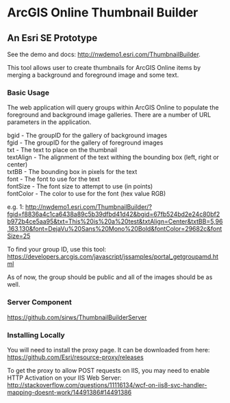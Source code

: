 # ArcGIS Online Thumbnail Builder
## An Esri SE Prototype

See the demo and docs: http://nwdemo1.esri.com/ThumbnailBuilder.

This tool allows user to create thumbnails for ArcGIS Online items by merging a background and foreground image and some text.

### Basic Usage

The web application will query groups within ArcGIS Online to populate the foreground and background image galleries.  There are a number of URL parameters in the application.

  bgid - The groupID for the gallery of background images  
  fgid - The groupID for the gallery of foreground images  
  txt - The text to place on the thumbnail  
  textAlign - The alignment of the text withing the bounding box (left, right or center)  
  txtBB - The bounding box in pixels for the text  
  font - The font to use for the text  
  fontSize - The font size to attempt to use (in points)  
  fontColor - The color to use for the font (hex value RGB)  
  
  e.g. 1: http://nwdemo1.esri.com/ThumbnailBuilder/?fgid=f8836a4c1ca6438a89c5b39dfbd41d42&bgid=67fb524bd2e24c80bf2b972b4ce5aa95&txt=This%20is%20a%20test&txtAlign=Center&txtBB=5,96,163,130&font=DejaVu%20Sans%20Mono%20Bold&fontColor=29682c&fontSize=25

  To find your group ID, use this tool:
  https://developers.arcgis.com/javascript/jssamples/portal_getgroupamd.html
  
  As of now, the group should be public and all of the images should be as well.
  
### Server Component

https://github.com/sirws/ThumbnailBuilderServer

### Installing Locally

You will need to install the proxy page.  It can be downloaded from here: https://github.com/Esri/resource-proxy/releases

To get the proxy to allow POST requests on IIS, you may need to enable HTTP Activation on your IIS Web Server:
http://stackoverflow.com/questions/11116134/wcf-on-iis8-svc-handler-mapping-doesnt-work/14491386#14491386
